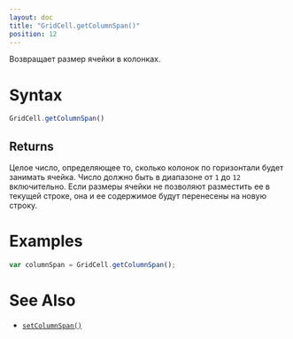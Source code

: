 ```yaml
---
layout: doc
title: "GridCell.getColumnSpan()"
position: 12
---
```


Возвращает размер ячейки в колонках.

# Syntax

```js
GridCell.getColumnSpan()
```

## Returns

Целое число, определяющее то, сколько колонок по горизонтали будет занимать ячейка. Число должно
быть в диапазоне от `1` до `12` включительно. Если размеры ячейки не позволяют разместить ее в
текущей строке, она и ее содержимое будут перенесены на новую строку.

# Examples

```js
var columnSpan = GridCell.getColumnSpan();
```

# See Also

* [`setColumnSpan()`](../GridCell.setColumnSpan/)
